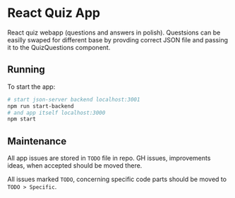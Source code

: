 # React Quiz App

React quiz webapp (questions and answers in polish). Questsions can be easilly swaped for different base by provding correct JSON file and passing it to the QuizQuestions component.

## Running

To start the app:

```bash
# start json-server backend localhost:3001
npm run start-backend
# and app itself localhost:3000
npm start
```

## Maintenance

All app issues are stored in `TODO` file in repo. GH issues, improvements ideas, when accepted should be moved there.

All issues marked `TODO`, concerning specific code parts should be moved to `TODO > Specific`.